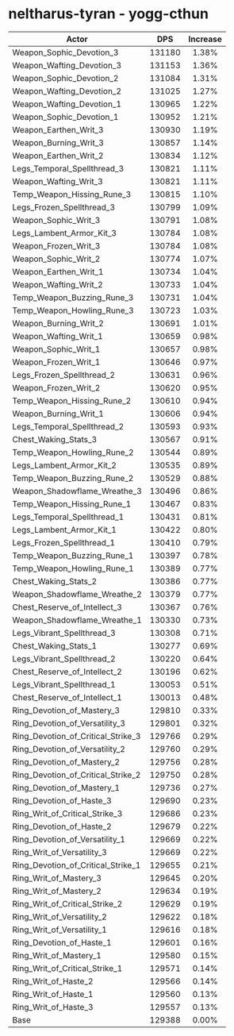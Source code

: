 # neltharus-tyran - yogg-cthun
| Actor | DPS | Increase |
|---|:---:|:---:|
|Weapon_Sophic_Devotion_3|131180|1.38%|
|Weapon_Wafting_Devotion_3|131153|1.36%|
|Weapon_Sophic_Devotion_2|131084|1.31%|
|Weapon_Wafting_Devotion_2|131025|1.27%|
|Weapon_Wafting_Devotion_1|130965|1.22%|
|Weapon_Sophic_Devotion_1|130952|1.21%|
|Weapon_Earthen_Writ_3|130930|1.19%|
|Weapon_Burning_Writ_3|130857|1.14%|
|Weapon_Earthen_Writ_2|130834|1.12%|
|Legs_Temporal_Spellthread_3|130821|1.11%|
|Weapon_Wafting_Writ_3|130821|1.11%|
|Temp_Weapon_Hissing_Rune_3|130815|1.10%|
|Legs_Frozen_Spellthread_3|130799|1.09%|
|Weapon_Sophic_Writ_3|130791|1.08%|
|Legs_Lambent_Armor_Kit_3|130784|1.08%|
|Weapon_Frozen_Writ_3|130784|1.08%|
|Weapon_Sophic_Writ_2|130774|1.07%|
|Weapon_Earthen_Writ_1|130734|1.04%|
|Weapon_Wafting_Writ_2|130733|1.04%|
|Temp_Weapon_Buzzing_Rune_3|130731|1.04%|
|Temp_Weapon_Howling_Rune_3|130723|1.03%|
|Weapon_Burning_Writ_2|130691|1.01%|
|Weapon_Wafting_Writ_1|130659|0.98%|
|Weapon_Sophic_Writ_1|130657|0.98%|
|Weapon_Frozen_Writ_1|130646|0.97%|
|Legs_Frozen_Spellthread_2|130631|0.96%|
|Weapon_Frozen_Writ_2|130620|0.95%|
|Temp_Weapon_Hissing_Rune_2|130610|0.94%|
|Weapon_Burning_Writ_1|130606|0.94%|
|Legs_Temporal_Spellthread_2|130593|0.93%|
|Chest_Waking_Stats_3|130567|0.91%|
|Temp_Weapon_Howling_Rune_2|130544|0.89%|
|Legs_Lambent_Armor_Kit_2|130535|0.89%|
|Temp_Weapon_Buzzing_Rune_2|130529|0.88%|
|Weapon_Shadowflame_Wreathe_3|130496|0.86%|
|Temp_Weapon_Hissing_Rune_1|130467|0.83%|
|Legs_Temporal_Spellthread_1|130431|0.81%|
|Legs_Lambent_Armor_Kit_1|130422|0.80%|
|Legs_Frozen_Spellthread_1|130410|0.79%|
|Temp_Weapon_Buzzing_Rune_1|130397|0.78%|
|Temp_Weapon_Howling_Rune_1|130389|0.77%|
|Chest_Waking_Stats_2|130386|0.77%|
|Weapon_Shadowflame_Wreathe_2|130379|0.77%|
|Chest_Reserve_of_Intellect_3|130367|0.76%|
|Weapon_Shadowflame_Wreathe_1|130330|0.73%|
|Legs_Vibrant_Spellthread_3|130308|0.71%|
|Chest_Waking_Stats_1|130277|0.69%|
|Legs_Vibrant_Spellthread_2|130220|0.64%|
|Chest_Reserve_of_Intellect_2|130196|0.62%|
|Legs_Vibrant_Spellthread_1|130053|0.51%|
|Chest_Reserve_of_Intellect_1|130013|0.48%|
|Ring_Devotion_of_Mastery_3|129810|0.33%|
|Ring_Devotion_of_Versatility_3|129801|0.32%|
|Ring_Devotion_of_Critical_Strike_3|129766|0.29%|
|Ring_Devotion_of_Versatility_2|129760|0.29%|
|Ring_Devotion_of_Mastery_2|129756|0.28%|
|Ring_Devotion_of_Critical_Strike_2|129750|0.28%|
|Ring_Devotion_of_Mastery_1|129736|0.27%|
|Ring_Devotion_of_Haste_3|129690|0.23%|
|Ring_Writ_of_Critical_Strike_3|129686|0.23%|
|Ring_Devotion_of_Haste_2|129679|0.22%|
|Ring_Devotion_of_Versatility_1|129669|0.22%|
|Ring_Writ_of_Versatility_3|129669|0.22%|
|Ring_Devotion_of_Critical_Strike_1|129655|0.21%|
|Ring_Writ_of_Mastery_3|129645|0.20%|
|Ring_Writ_of_Mastery_2|129634|0.19%|
|Ring_Writ_of_Critical_Strike_2|129629|0.19%|
|Ring_Writ_of_Versatility_2|129622|0.18%|
|Ring_Writ_of_Versatility_1|129616|0.18%|
|Ring_Devotion_of_Haste_1|129601|0.16%|
|Ring_Writ_of_Mastery_1|129580|0.15%|
|Ring_Writ_of_Critical_Strike_1|129571|0.14%|
|Ring_Writ_of_Haste_2|129566|0.14%|
|Ring_Writ_of_Haste_1|129560|0.13%|
|Ring_Writ_of_Haste_3|129557|0.13%|
|Base|129388|0.00%|
